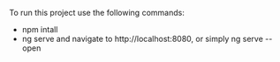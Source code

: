 To run this project use the following commands:

- npm intall
- ng serve and navigate to http://localhost:8080, or simply ng serve --open
